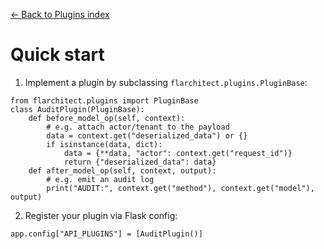 [← Back to Plugins index](index.md)

# Quick start
1. Implement a plugin by subclassing `flarchitect.plugins.PluginBase`:
  ```
  from flarchitect.plugins import PluginBase
  class AuditPlugin(PluginBase):
      def before_model_op(self, context):
          # e.g. attach actor/tenant to the payload
          data = context.get("deserialized_data") or {}
          if isinstance(data, dict):
              data = {**data, "actor": context.get("request_id")}
              return {"deserialized_data": data}
      def after_model_op(self, context, output):
          # e.g. emit an audit log
          print("AUDIT:", context.get("method"), context.get("model"), output)
  ```
2. Register your plugin via Flask config:
  ```
  app.config["API_PLUGINS"] = [AuditPlugin()]
  ```

